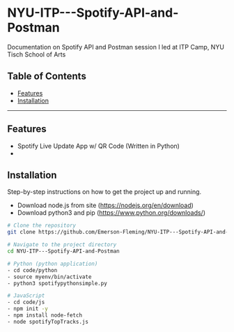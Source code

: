 # NYU-ITP---Spotify-API-and-Postman
Documentation on Spotify API and Postman session I led at ITP Camp, NYU Tisch School of Arts

## Table of Contents
- [Features](#features)
- [Installation](#installation)

---

## Features

- Spotify Live Update App w/ QR Code (Written in Python)
- 

## Installation

Step-by-step instructions on how to get the project up and running.

- Download node.js from site (https://nodejs.org/en/download)
- Download python3 and pip (https://www.python.org/downloads/)

```bash
# Clone the repository
git clone https://github.com/Emerson-Fleming/NYU-ITP---Spotify-API-and-Postman

# Navigate to the project directory
cd NYU-ITP---Spotify-API-and-Postman

# Python (python application)
- cd code/python
- source myenv/bin/activate
- python3 spotifypythonsimple.py

# JavaScript
- cd code/js
- npm init -y
- npm install node-fetch
- node spotifyTopTracks.js


